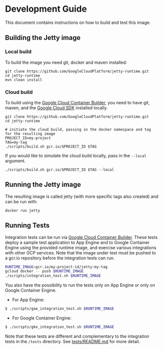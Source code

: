 # Development Guide

This document contains instructions on how to build and test this image.

## Building the Jetty image

### Local build
To build the image you need git, docker and maven installed:
```console
git clone https://github.com/GoogleCloudPlatform/jetty-runtime.git
cd jetty-runtime
mvn clean install
```

### Cloud build
To build using the [Google Cloud Container Builder](https://cloud.google.com/container-builder/docs/overview), you need to have git, maven, and the [Google Cloud SDK](https://cloud.google.com/sdk/) installed locally.
```console
git clone https://github.com/GoogleCloudPlatform/jetty-runtime.git
cd jetty-runtime

# initiate the cloud build, passing in the docker namespace and tag for the resulting image
PROJECT_ID=my-project
TAG=my-tag
./scripts/build.sh gcr.io/$PROJECT_ID $TAG
```

If you would like to simulate the cloud build locally, pass in the `--local` argument.
```
./scripts/build.sh gcr.io/$PROJECT_ID $TAG --local
```

## Running the Jetty image
The resulting image is called jetty (with more specific tags also created)
and can be run with:
```console
docker run jetty
```

## Running Tests
Integration tests can be run via [Google Cloud Container Builder](https://cloud.google.com/container-builder/docs/overview). 
These tests deploy a sample test application to App Engine and to Google Container Engine using the provided runtime image, and 
exercise various integrations with other GCP services. Note that the image under test must be pushed 
to a gcr.io repository before the integration tests can run.

```bash
RUNTIME_IMAGE=gcr.io/my-project-id/jetty:my-tag
gcloud docker -- push $RUNTIME_IMAGE
./scripts/integration_test.sh $RUNTIME_IMAGE
```

You also have the possibility to run the tests only on App Engine or only on Google Container Engine.

* For App Engine:
```bash
$ ./scripts/gae_integration_test.sh $RUNTIME_IMAGE
```

* For Google Container Engine:
```bash
$ ./scripts/gke_integration_test.sh $RUNTIME_IMAGE
```
Note that these tests are different and complementary to the integration tests in the `/tests` 
directory. See [tests/README.md](tests/README.md) for more detail.

